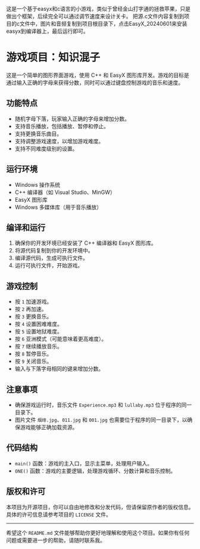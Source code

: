 这是一个基于easyx和c语言的小游戏，类似于曾经金山打字通的拯救苹果，只是做出个框架，后续完全可以通过调节速度来设计关卡。
把源.c文件内容复制到项目的c文件中，图片和音频复制到项目根目录下，点击EasyX_20240601来安装easyx到编译器上，最后运行即可。


# 游戏项目：知识混子

这是一个简单的图形界面游戏，使用 C++ 和 EasyX 图形库开发。游戏的目标是通过输入正确的字母来获得分数，同时可以通过键盘控制游戏的音乐和速度。

## 功能特点

- 随机字母下落，玩家输入正确的字母来增加分数。
- 支持音乐播放，包括播放、暂停和停止。
- 支持更换音乐曲目。
- 支持调整游戏速度，以增加游戏难度。
- 支持不同难度级别的设置。

## 运行环境

- Windows 操作系统
- C++ 编译器（如 Visual Studio、MinGW）
- EasyX 图形库
- Windows 多媒体库（用于音乐播放）

## 编译和运行

1. 确保你的开发环境已经安装了 C++ 编译器和 EasyX 图形库。
2. 将源代码复制到你的开发环境中。
3. 编译源代码，生成可执行文件。
4. 运行可执行文件，开始游戏。

## 游戏控制

- 按 `1` 加速游戏。
- 按 `2` 再加速。
- 按 `3` 更换音乐。
- 按 `4` 设置困难难度。
- 按 `5` 设置地狱难度。
- 按 `6` 亚洲模式（可能意味着更高难度）。
- 按 `7` 继续播放音乐。
- 按 `8` 暂停音乐。
- 按 `9` 关闭音乐。
- 输入与下落字母相同的键来增加分数。

## 注意事项

- 确保游戏运行时，音乐文件 `Experience.mp3` 和 `lullaby.mp3` 位于程序的同一目录下。
- 图片文件 `烟绯.jpg`、`011.jpg` 和 `001.jpg` 也需要位于程序的同一目录下，以确保游戏能够正确加载资源。

## 代码结构

- `main()` 函数：游戏的主入口，显示主菜单，处理用户输入。
- `ONE()` 函数：游戏的主要逻辑，处理游戏循环、分数计算和音乐控制。

## 版权和许可

本项目为开源项目，你可以自由地修改和分发代码，但请保留原作者的版权信息。具体的许可信息请参考项目的 `LICENSE` 文件。

---

希望这个 `README.md` 文件能够帮助你更好地理解和使用这个项目。如果你有任何问题或需要进一步的帮助，请随时联系我。
